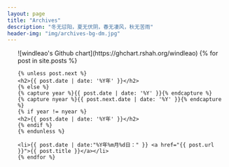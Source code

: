 ```yaml
---
layout: page
title: "Archives"
description: "冬无愆阳，夏无伏阴，春无凄风，秋无苦雨"
header-img: "img/archives-bg-dm.jpg"
---
```


<ul>
    ![windleao's Github chart](https://ghchart.rshah.org/windleao)
    {% for post in site.posts %}

    {% unless post.next %}
    <h2>{{ post.date | date: '%Y年' }}</h2>
    {% else %}
    {% capture year %}{{ post.date | date: '%Y' }}{% endcapture %}
    {% capture nyear %}{{ post.next.date | date: '%Y' }}{% endcapture %}
    {% if year != nyear %}
    <h2>{{ post.date | date: '%Y年' }}</h2>
    {% endif %}
    {% endunless %}

    <li>{{ post.date | date:"%Y年%m月%d日：" }} <a href="{{ post.url }}">{{ post.title }}</a></li>
    {% endfor %}
</ul>